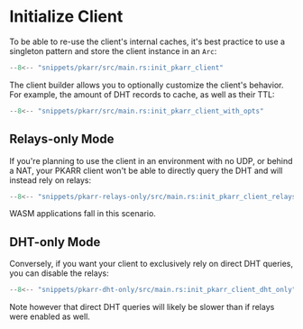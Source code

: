 # Initialize Client

To be able to re-use the client's internal caches, it's best practice to use a singleton pattern and store the client instance in an `Arc`:

```rust
--8<-- "snippets/pkarr/src/main.rs:init_pkarr_client"
```

The client builder allows you to optionally customize the client's behavior. For example, the amount of DHT records to cache, as well as their TTL:

```rust
--8<-- "snippets/pkarr/src/main.rs:init_pkarr_client_with_opts"
```

## Relays-only Mode

If you're planning to use the client in an environment with no UDP, or behind a NAT, your PKARR client won't be able to directly query the DHT and will instead rely on relays:

```rust
--8<-- "snippets/pkarr-relays-only/src/main.rs:init_pkarr_client_relays_only"
```

WASM applications fall in this scenario.

## DHT-only Mode

Conversely, if you want your client to exclusively rely on direct DHT queries, you can disable the relays:

```rust
--8<-- "snippets/pkarr-dht-only/src/main.rs:init_pkarr_client_dht_only"
```

Note however that direct DHT queries will likely be slower than if relays were enabled as well.
